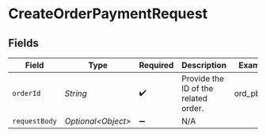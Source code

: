 # CreateOrderPaymentRequest


## Fields

| Field                                | Type                                 | Required                             | Description                          | Example                              |
| ------------------------------------ | ------------------------------------ | ------------------------------------ | ------------------------------------ | ------------------------------------ |
| `orderId`                            | *String*                             | :heavy_check_mark:                   | Provide the ID of the related order. | ord_pbjz8x                           |
| `requestBody`                        | *Optional\<Object>*                  | :heavy_minus_sign:                   | N/A                                  |                                      |